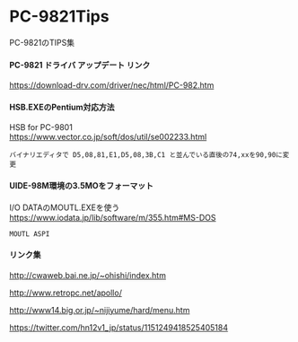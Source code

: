 # PC-9821Tips
PC-9821のTIPS集

#### PC-9821 ドライバ アップデート リンク
https://download-drv.com/driver/nec/html/PC-982.htm

#### HSB.EXEのPentium対応方法
HSB for PC-9801  
https://www.vector.co.jp/soft/dos/util/se002233.html
```
バイナリエディタで D5,08,81,E1,D5,08,3B,C1 と並んでいる直後の74,xxを90,90に変更
```

#### UIDE-98M環境の3.5MOをフォーマット
I/O DATAのMOUTL.EXEを使う  
https://www.iodata.jp/lib/software/m/355.htm#MS-DOS
```
MOUTL ASPI
```

#### リンク集

http://cwaweb.bai.ne.jp/~ohishi/index.htm

http://www.retropc.net/apollo/

http://www14.big.or.jp/~nijiyume/hard/menu.htm

https://twitter.com/hn12v1_jp/status/1151249418525405184
